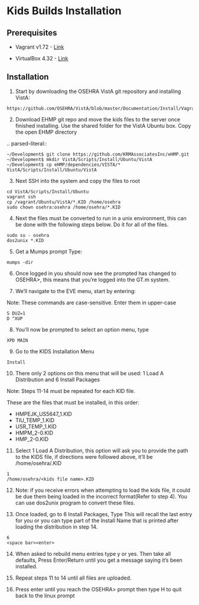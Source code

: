 Kids Builds Installation
========================

Prerequisites
-------------
 * Vagrant v1.72 - [Link](https://www.vagrantup.com/downloads.html)

 * VirtualBox 4.32 - [Link](http://download.virtualbox.org/virtualbox/4.3.2/)


Installation
------------

1) Start by downloading the OSEHRA VistA git repository and installing VistA:
```
https://github.com/OSEHRA/VistA/blob/master/Documentation/Install/Vagrant.rst
```

2) Download EHMP git repo and move the kids files to the server once finished installing.  Use the shared folder for the VistA Ubuntu box.  Copy the open EHMP directory

.. parsed-literal::

    ~/Development$ git clone https://github.com/KRMAssociatesInc/eHMP.git
    ~/Development$ mkdir VistA/Scripts/Install/Ubuntu/VistA
    ~/Development$ cp eHMP/dependencies/VISTA/* VistA/Scripts/Install/Ubuntu/VistA


3) Next SSH into the system and copy the files to root
```
cd VistA/Scripts/Install/Ubuntu
vagrant ssh
cp /vagrant/Ubuntu/VistA/*.KID /home/osehra
sudo chown osehra:osehra /home/osehra/*.KID
```
4) Next the files must be converted to run in a unix environment, this can be done with the following steps below.  Do it for all of the files.
```
sudo su - osehra
dos2unix *.KID
```

5) Get a Mumps prompt
Type:
```
mumps -dir
```

6) Once logged in you should now see the prompted has changed to OSEHRA>, this means that you’re logged into the GT.m system.

7) We’ll navigate to the EVE menu, start by entering:

Note: These commands are case-sensitive. Enter them in upper-case
```
S DUZ=1  
D ^XUP
```

8) You’ll now be prompted to select an option menu, type
```
XPD MAIN
```

9) Go to the KIDS Installation Menu
```
Install
```

10) There only 2 options on this menu that will be used:  1 Load A Distribution and 6 Install Packages

Note: Steps 11-14 must be repeated for each KID file.

These are the files that must be installed, in this order:
* HMPEJK_US5647_1.KID
* TIU_TEMP_1.KID
* USR_TEMP_1.KID
* HMPM_2-0.KID
* HMP_2-0.KID

11) Select 1 Load A Distribution, this option will ask you to provide the path to the KIDS file, if directions were followed above, it’ll be /home/osehra/<kids file name>.KID

 ```
 1
/home/osehra/<kids file name>.KID
 ```

12) Note: if you receive errors when attempting to load the kids file, it could be due them being loaded in the incorrect format(Refer to step 4). You can use dos2unix program to convert these files.

13) Once loaded, go to 6 Install Packages, Type <space bar><Enter> This will recall the last entry for you or you can type part of the Install Name that is printed after loading the distribution in step 14.
```
6
<space bar><enter>
```

14) When asked to rebuild menu entries type y or yes. Then take all defaults, Press Enter/Return until you get a message saying it’s been installed.

15) Repeat steps 11 to 14 until all files are uploaded.

16) Press enter until you reach the OSEHRA> prompt then type H to quit back to the linux prompt
